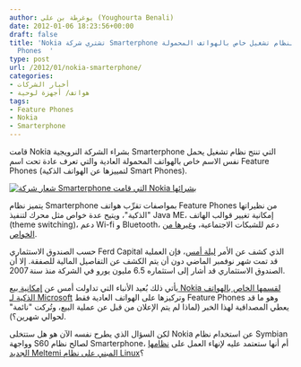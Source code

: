 ```yaml
---
author: يوغرطة بن علي (Youghourta Benali)
date: 2012-01-06 18:23:56+00:00
draft: false
title: 'Nokia تشتري شركة Smarterphone المنتجة لنظام تشغيل خاص بالهواتف المحمولة Feature
  Phones  '
type: post
url: /2012/01/nokia-smarterphone/
categories:
- أخبار الشركات
- هواتف/ أجهزة لوحية
tags:
- Feature Phones
- Nokia
- Smarterphone
---
```


قامت Nokia بشراء الشركة النرويجية Smarterphone التي تنتج نظام تشغيل يحمل نفس الاسم خاص بالهواتف المحمولة العادية والتي تعرف عادة تحت اسم Feature Phones (لتمييزها عن الهواتف الذكية Smart Phones).




[![شعار شركة Smarterphone التي قامت Nokia بشرائها](https://www.it-scoop.com/wp-content/uploads/2012/01/Smarterphone.png)
](https://www.it-scoop.com/wp-content/uploads/2012/01/Smarterphone.png)




يتميز نظام Smarterphone بمواصفات تقرِّب هواتف Feature Phones من نظيراتها "الذكية"، ويتيح عدة خواص مثل محرك لتنفيذ Java ME، إمكانية تغيير قوالب الهاتف (theme switching)، دعم Wi-fi و Bluetooth، دعم للشبكات الاجتماعية، و[غيرها من الخواص](http://www.smarterphone.com/products.php).




حسب الصندوق الاستثماري Ferd Capital الذي كشف عن الأمر [ليلة أمس](http://www.ferd.no/lang/en/show.do?page=12;22&articleid=2456)، فإن العملية قد تمت شهر نوفمبر الماضي دون أن يتم الكشف عن التفاصيل المالية للصفقة. إلا أن الصندوق الاستثماري قد أشار إلى استثماره 6.5 مليون يورو في الشركة منذ سنة 2007.




يأتي ذلك بُعيد الأنباء التي تداولت أمس عن [إمكانية بيع Nokia لقسمها الخاص بالهواتف الذكية لـ Microsoft](https://www.it-scoop.com/2012/01/microsoft-nokia-smartphone-division-unit/) وتركيزها على الهواتف العادية فقط Feature Phones وهو ما قد يعطي المصداقية لهذا الخبر (لماذا لم يتم الإعلان من قبل عن عملية البيع، وتُركت "نائمة" لحوالي شهرين؟).




لكن السؤال الذي يطرح نفسه الآن هو هل ستتخلى Nokia عن استخدام نظام Symbian  وواجهة S60 لصالح نظام Smarterphone، أم أنها ستعتمد عليه لإنهاء العمل على [نظامها الجديد Meltemi المبني على نظام Linux](http://online.wsj.com/article/SB10001424052970203405504576599011587667984.html)؟
